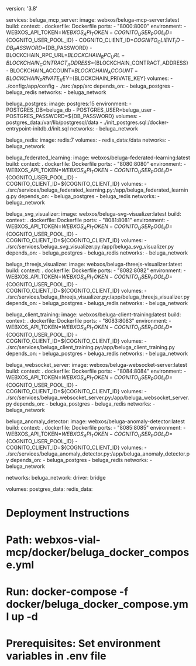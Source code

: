 version: '3.8'

services:
  beluga_mcp_server:
    image: webxos/beluga-mcp-server:latest
    build:
      context: .
      dockerfile: Dockerfile
    ports:
      - "8000:8000"
    environment:
      - WEBXOS_API_TOKEN=${WEBXOS_API_TOKEN}
      - COGNITO_USER_POOL_ID=${COGNITO_USER_POOL_ID}
      - COGNITO_CLIENT_ID=${COGNITO_CLIENT_ID}
      - DB_PASSWORD=${DB_PASSWORD}
      - BLOCKCHAIN_RPC_URL=${BLOCKCHAIN_RPC_URL}
      - BLOCKCHAIN_CONTRACT_ADDRESS=${BLOCKCHAIN_CONTRACT_ADDRESS}
      - BLOCKCHAIN_ACCOUNT=${BLOCKCHAIN_ACCOUNT}
      - BLOCKCHAIN_PRIVATE_KEY=${BLOCKCHAIN_PRIVATE_KEY}
    volumes:
      - ./config:/app/config
      - ./src:/app/src
    depends_on:
      - beluga_postgres
      - beluga_redis
    networks:
      - beluga_network

  beluga_postgres:
    image: postgres:15
    environment:
      - POSTGRES_DB=beluga_db
      - POSTGRES_USER=beluga_user
      - POSTGRES_PASSWORD=${DB_PASSWORD}
    volumes:
      - postgres_data:/var/lib/postgresql/data
      - ./init_postgres.sql:/docker-entrypoint-initdb.d/init.sql
    networks:
      - beluga_network

  beluga_redis:
    image: redis:7
    volumes:
      - redis_data:/data
    networks:
      - beluga_network

  beluga_federated_learning:
    image: webxos/beluga-federated-learning:latest
    build:
      context: .
      dockerfile: Dockerfile
    ports:
      - "8080:8080"
    environment:
      - WEBXOS_API_TOKEN=${WEBXOS_API_TOKEN}
      - COGNITO_USER_POOL_ID=${COGNITO_USER_POOL_ID}
      - COGNITO_CLIENT_ID=${COGNITO_CLIENT_ID}
    volumes:
      - ./src/services/beluga_federated_learning.py:/app/beluga_federated_learning.py
    depends_on:
      - beluga_postgres
      - beluga_redis
    networks:
      - beluga_network

  beluga_svg_visualizer:
    image: webxos/beluga-svg-visualizer:latest
    build:
      context: .
      dockerfile: Dockerfile
    ports:
      - "8081:8081"
    environment:
      - WEBXOS_API_TOKEN=${WEBXOS_API_TOKEN}
      - COGNITO_USER_POOL_ID=${COGNITO_USER_POOL_ID}
      - COGNITO_CLIENT_ID=${COGNITO_CLIENT_ID}
    volumes:
      - ./src/services/beluga_svg_visualizer.py:/app/beluga_svg_visualizer.py
    depends_on:
      - beluga_postgres
      - beluga_redis
    networks:
      - beluga_network

  beluga_threejs_visualizer:
    image: webxos/beluga-threejs-visualizer:latest
    build:
      context: .
      dockerfile: Dockerfile
    ports:
      - "8082:8082"
    environment:
      - WEBXOS_API_TOKEN=${WEBXOS_API_TOKEN}
      - COGNITO_USER_POOL_ID=${COGNITO_USER_POOL_ID}
      - COGNITO_CLIENT_ID=${COGNITO_CLIENT_ID}
    volumes:
      - ./src/services/beluga_threejs_visualizer.py:/app/beluga_threejs_visualizer.py
    depends_on:
      - beluga_postgres
      - beluga_redis
    networks:
      - beluga_network

  beluga_client_training:
    image: webxos/beluga-client-training:latest
    build:
      context: .
      dockerfile: Dockerfile
    ports:
      - "8083:8083"
    environment:
      - WEBXOS_API_TOKEN=${WEBXOS_API_TOKEN}
      - COGNITO_USER_POOL_ID=${COGNITO_USER_POOL_ID}
      - COGNITO_CLIENT_ID=${COGNITO_CLIENT_ID}
    volumes:
      - ./src/services/beluga_client_training.py:/app/beluga_client_training.py
    depends_on:
      - beluga_postgres
      - beluga_redis
    networks:
      - beluga_network

  beluga_websocket_server:
    image: webxos/beluga-websocket-server:latest
    build:
      context: .
      dockerfile: Dockerfile
    ports:
      - "8084:8084"
    environment:
      - WEBXOS_API_TOKEN=${WEBXOS_API_TOKEN}
      - COGNITO_USER_POOL_ID=${COGNITO_USER_POOL_ID}
      - COGNITO_CLIENT_ID=${COGNITO_CLIENT_ID}
    volumes:
      - ./src/services/beluga_websocket_server.py:/app/beluga_websocket_server.py
    depends_on:
      - beluga_postgres
      - beluga_redis
    networks:
      - beluga_network

  beluga_anomaly_detector:
    image: webxos/beluga-anomaly-detector:latest
    build:
      context: .
      dockerfile: Dockerfile
    ports:
      - "8085:8085"
    environment:
      - WEBXOS_API_TOKEN=${WEBXOS_API_TOKEN}
      - COGNITO_USER_POOL_ID=${COGNITO_USER_POOL_ID}
      - COGNITO_CLIENT_ID=${COGNITO_CLIENT_ID}
    volumes:
      - ./src/services/beluga_anomaly_detector.py:/app/beluga_anomaly_detector.py
    depends_on:
      - beluga_postgres
      - beluga_redis
    networks:
      - beluga_network

networks:
  beluga_network:
    driver: bridge

volumes:
  postgres_data:
  redis_data:

# Deployment Instructions
# Path: webxos-vial-mcp/docker/beluga_docker_compose.yml
# Run: docker-compose -f docker/beluga_docker_compose.yml up -d
# Prerequisites: Set environment variables in .env file
